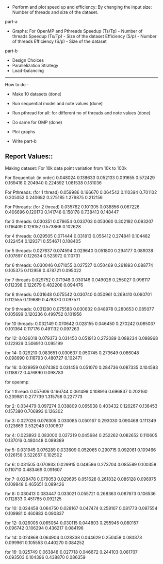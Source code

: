 - Perform and plot speed up and efficiency: By changing the input size: Number of threads and size of the dataset.

part-a
- Graphs:
For OpenMP and Pthreads
	Speedup (Ts/Tp) - Number of threads
	Speedup (Ts/Tp) - Size of the dataset
	Efficiency (S/p) - Number of threads
	Efficiency (S/p) - Size of the dataset

part-b
- Design Choices
- Parallelization Strategy
- Load-balancing
---------------

How to do - 
- Make 10 datasets (done)
- Run sequential model and note values (done)
- Run pthread for all: for different no of threads and note values (done)
- Do same for OMP (done)
- Plot graphs 


- Write part-b


Report Values::
-------------

Making dataset: For 10k data point variation from 10k to 100k

For Sequential: (in order)
0.048024
0.138633
0.052133
0.091655
0.572429
0.169416
0.204940
0.224592
1.081538
0.181036


For Pthreads: (for 1 thread)
0.059986
0.166670
0.064542
0.110394
0.701102
0.205052
0.240682
0.275185
1.279875
0.212156

For Pthreads: (for 2 thread)
0.035782
0.101305
0.038856
0.067226
0.406696
0.120170
0.141748
0.158178
0.738413
0.148447

for 3 threads:
0.030351
0.079654
0.033703
0.053060
0.302192
0.093207
0.116409
0.126152
0.573866
0.102628

for 4 threads:
0.029505
0.071444
0.031813
0.055412
0.274841
0.104482
0.122454
0.129371
0.554671
0.108405

for 5 threads:
0.027637
0.074594
0.029640
0.051800
0.294177
0.089038
0.107897
0.122634
0.523972
0.110731

for 6 threads:
0.030046
0.071055
0.027527
0.050469
0.261893
0.088774
0.105375
0.112959
0.478721
0.095022

for 7 threads
0.029752
0.071948
0.030146
0.049026
0.255027
0.098117
0.112398
0.122679
0.482208
0.094476

for 8 threads:
0.031648
0.075542
0.030740
0.050961
0.269410
0.090701
0.112555
0.119689
0.478370
0.097571

for 9 threads:
0.031290
0.075583
0.030632
0.048978
0.280653
0.085077
0.105699
0.120236
0.499752
0.101956

for 10 threads:
0.032149
0.070642
0.028155
0.046450
0.270242
0.085037
0.101364
0.117176
0.491132
0.097263

for 12:
0.036018
0.079373
0.031450
0.051913
0.272089
0.089234
0.098968
0.122926
0.506910
0.095199


for 14:
0.029210
0.083651
0.030637
0.050745
0.273649
0.086048
0.098690
0.116793
0.480727
0.102471

for 16:
0.029959
0.074380
0.031456
0.051070
0.284736
0.087335
0.104593
0.118872
0.476890
0.098783


for openmp:

for 1 thread:
0.057606
0.166744
0.061499
0.108916
0.696837
0.202160
0.239981
0.277739
1.315758
0.227773

for 2:
0.034479
0.097274
0.038809
0.065938
0.403432
0.120267
0.136453
0.157380
0.706993
0.126302

for 3:
0.027026
0.076305
0.030085
0.050167
0.293030
0.090468
0.111349
0.123669
0.532948
0.100607

for 4:
0.023893
0.083000
0.027219
0.045684
0.252262
0.082652
0.110605
0.137016
0.480448
0.089389

for 5:
0.031945
0.076289
0.033609
0.052065
0.290715
0.092061
0.109466
0.126156
0.522657
0.102502


for 6:
0.031505
0.070933
0.029915
0.048586
0.273704
0.085589
0.100358
0.110710
0.483469
0.091607

for 7:
0.028478
0.079053
0.029695
0.051628
0.261832
0.086128
0.096975
0.109848
0.465651
0.089426

for 8:
0.030413
0.083447
0.033021
0.055721
0.268363
0.087673
0.106536
0.112833
0.451785
0.092125

for 10:
0.024458
0.064750
0.028167
0.047474
0.258107
0.081773
0.097554
0.109981
0.460883
0.090837

for 12:
0.026005
0.065054
0.030115
0.044803
0.255945
0.080157
0.096742
0.106294
0.436217
0.084196

for 14:
0.024868
0.064904
0.028338
0.044629
0.250458
0.080373
0.099961
0.105553
0.440270
0.084252

for 16:
0.025749
0.063848
0.027718
0.046672
0.244103
0.081707
0.093503
0.104396
0.438870
0.086359
